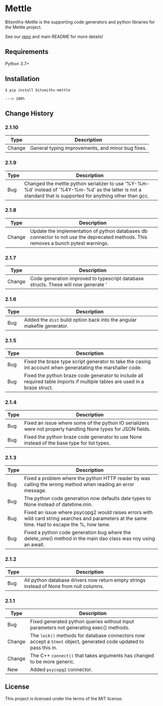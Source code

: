 # Mettle #

Bitsmiths-Mettle is the supporting code generators and python libraries for the Mettle project.

See our <a href="https://bitbucket.org/bitsmiths_za/mettle.git">repo</a> and main *README* for more details!


## Requirements ##

Python 3.7+


## Installation ##

```console
$ pip install bitsmiths-mettle

---> 100%
```

## Change History ##


### 2.1.10 ###

| Type   | Description |
| ----   | ----------- |
| Change | General typing improvements, and minor bug fixes. |


### 2.1.9 ###

| Type   | Description |
| ----   | ----------- |
| Bug    | Changed the mettle python serializer to use '%Y-%m-%d' instead of '%4Y-%m-%d' as the latter is not a standard that is supported for anything other than gcc. |


### 2.1.8 ###

| Type   | Description |
| ----   | ----------- |
| Change | Update the implementation of python databases db connector to not use the deprecated methods. This removes a bunch pytest warnings. |


### 2.1.7 ###

| Type   | Description |
| ----   | ----------- |
| Change | Code generation improved to typescript database structs. These will now generate '|undefined' for null columns. You can also mark braze columsn as null, and the generation will do the same for those. |

### 2.1.6 ###

| Type | Description |
| ---- | ----------- |
| Bug  | Added the `dist` build option back into the angular makefile generator. |


### 2.1.5 ###

| Type | Description |
| ---- | ----------- |
| Bug  | Fixed the braze type script generator to take the casing int account when generatating the marshaller code. |
| Bug  | Fixed the python braze code generator to include all required table imports if multiple tables are used in a braze struct. |


### 2.1.4 ###

| Type | Description |
| ---- | ----------- |
| Bug  | Fixed an issue where some of the python IO serializers were not properly handling None types for JSON fields. |
| Bug  | Fixed the python braze code generator to use None instead of the base type for list types. |


### 2.1.3 ###

| Type | Description |
| ---- | ----------- |
| Bug  | Fixed a problem where the python HTTP reader by was calling the wrong method when reading an error message. |
| Bug  | The python code generation now defaults date types to None instead of datetime.min. |
| Bug  | Fixed an issue where psycopg2 would raises errors with wild card string searches and parameters at the same time. Had to escape the %, how lame. |
| Bug  | Fixed a python code generation bug where the delete_one() method in the main dao class was noy using an await. |


### 2.1.2 ###

| Type | Description |
| ---- | ----------- |
| Bug  | All python database drivers now return empty strings instead of None from null columns. |


### 2.1.1 ###

| Type   | Description |
| ------ | ----------- |
| Bug    | Fixed generated python queries without input parameters not generating exec() methods. |
| Change | The `lock()` methods for database connectors now accept a `Stmnt` object, generated code updated to pass this in. |
| Change | The C++ `connect()` that takes arguments has changed to be more generic. |
| New    | Added `psycopg2` connector. |



## License ##

This project is licensed under the terms of the MIT license.
